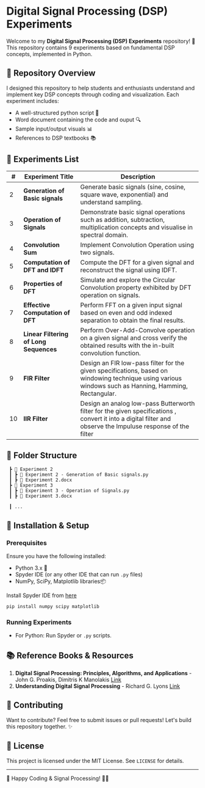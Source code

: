 # Digital Signal Processing (DSP) Experiments 

Welcome to my **Digital Signal Processing (DSP) Experiments** repository! 🚀 
This repository contains 9 experiments based on fundamental DSP concepts, implemented in Python.

## 📌 Repository Overview
I designed this repository to help students and enthusiasts understand and implement key DSP concepts through coding and visualization. Each experiment includes:
- A well-structured python script 📝
- Word document containing the code and ouput 🔍
- Sample input/output visuals 📊
- References to DSP textbooks 📚

## 🔬 Experiments List

| #  | Experiment Title                      | Description |
|----|--------------------------------|-------------|
| 2  | **Generation of Basic signals** | Generate basic signals (sine, cosine, square wave, exponential) and understand sampling. |
| 3  | **Operation of Signals** | Demonstrate basic signal operations such as addition, subtraction, multiplication concepts and visualise in spectral domain. |
| 4  | **Convolution Sum** | Implement Convolution Operation using two signals. |
| 5  | **Computation of DFT and IDFT** | Compute the DFT for a given signal and reconstruct the signal using IDFT. |
| 6  | **Properties of DFT** | Simulate and explore the Circular Convolution property exhibited by DFT operation on signals. |
| 7  | **Effective Computation of DFT** | Perform FFT on a given input signal based on even and odd indexed separation to obtain the final results. |
| 8  | **Linear Filtering of Long Sequences** | Perform Over-Add-Convolve operation on a given signal and cross verify the obtained results with the in-built convolution function. |
| 9  | **FIR Filter** | Design an FIR low-pass filter for the given specifications, based on windowing technique using various windows such as Hanning, Hamming, Rectangular. |
| 10  | **IIR Filter** | Design an analog low-pass Butterworth filter for the given specifications , convert it into a digital filter and observe the Impuluse response of the filter |

## 📂 Folder Structure
```
 ┣ 📂 Experiment 2
 ┃ ┣ 📜 Experiment 2 - Generation of Basic signals.py
 ┃ ┣ 📜 Experiment 2.docx
 ┣ 📂 Experiment 3
 ┃ ┣ 📜 Experiment 3 - Operation of Signals.py
 ┃ ┣ 📜 Experiment 3.docx

 ┃ ...
```

## 🔧 Installation & Setup
### Prerequisites
Ensure you have the following installed:
- Python 3.x 🐍
- Spyder IDE (or any other IDE that can run `.py` files)
- NumPy, SciPy, Matplotlib libraries📦

Install Spyder IDE from [here](https://www.spyder-ide.org)

```bash
pip install numpy scipy matplotlib
```
### Running Experiments
- For Python: Run Spyder or `.py` scripts.
  
## 📚 Reference Books & Resources
1. **Digital Signal Processing: Principles, Algorithms, and Applications** - John G. Proakis, Dimitris K Manolakis [Link](https://mrce.in/ebooks/Digital%20Signal%20Processing%204th%20Ed.pdf)
2. **Understanding Digital Signal Processing** - Richard G. Lyons [Link](https://www.iro.umontreal.ca/~mignotte/IFT3205/Documents/UnderstandingDigitalSignalProcessing.pdf)

## 🤝 Contributing
Want to contribute? Feel free to submit issues or pull requests! Let's build this repository together. ✨

## 📜 License
This project is licensed under the MIT License. See `LICENSE` for details.

---
🚀 Happy Coding & Signal Processing! 🎵📡
